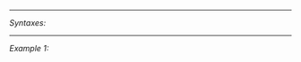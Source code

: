 


---
*Syntaxes:*

<!-- [] call `BIN_fnc_isAntennaBaked` -->

---
*Example 1:*

<!-- 
```sqf
[] call BIN_fnc_isAntennaBaked;
``` -->